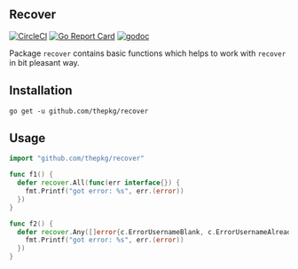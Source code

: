 Recover
-

[![CircleCI](https://circleci.com/gh/thepkg/recover.svg?style=svg)](https://circleci.com/gh/thepkg/recover)
[![Go Report Card](https://goreportcard.com/badge/github.com/thepkg/recover)](https://goreportcard.com/report/github.com/thepkg/recover)
[![godoc](https://godoc.org/github.com/thepkg/recover?status.svg)](https://godoc.org/github.com/thepkg/recover)

Package `recover` contains basic functions
which helps to work with `recover` in bit pleasant way.

## Installation

`go get -u github.com/thepkg/recover`

## Usage

````go
import "github.com/thepkg/recover"

func f1() {
  defer recover.All(func(err interface{}) {
    fmt.Printf("got error: %s", err.(error))
  })
}

func f2() {
  defer recover.Any([]error{c.ErrorUsernameBlank, c.ErrorUsernameAlreadyTaken}, func(err interface{}) {
    fmt.Printf("got error: %s", err.(error))
  })
}
````
